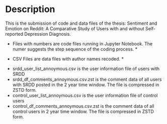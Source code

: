 # Description
This is the submission of code and data files of the thesis: Sentiment and Emotion on Reddit: A Comparative Study of Users with and without Self-reported Depression Diagnosis.

* Files with numbers are code files running in Jupyter Notebook. The numer suggests the step sequence of the coding process. *

* CSV Files are data files with author names recoded. *

- srdd_user_list_annoymous.csv  is the user information file of users with SRDD
- srdd_df_comments_annoymous.csv.zst is the comment data of all users with SRDD posted in the 2 year time window. The file is compressed in ZSTD form.
- control_user_list_annoymous.csv is the user information file of control users
- control_df_comments_annoymous.csv.zst is the comment data of all control users in 2 year time window. The file is compressed in ZSTD form.
